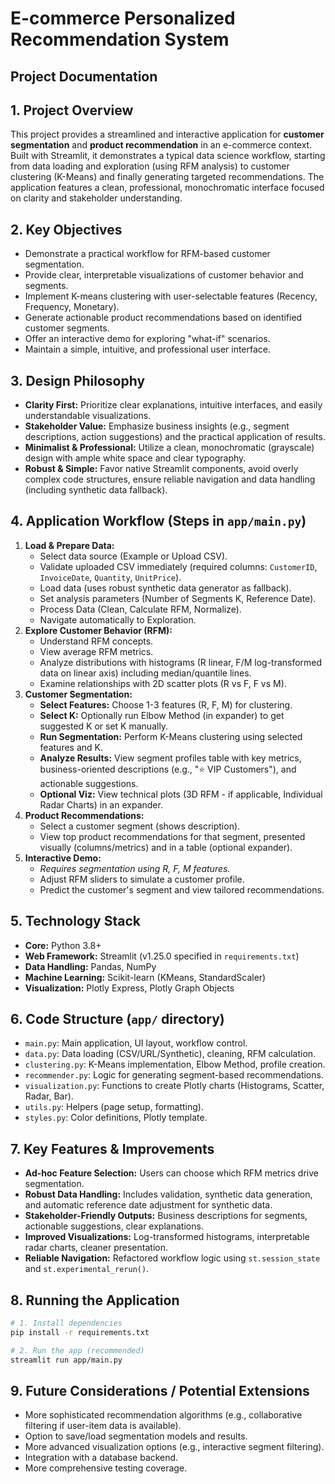 # E-commerce Personalized Recommendation System
## Project Documentation

## 1. Project Overview
This project provides a streamlined and interactive application for **customer segmentation** and **product recommendation** in an e-commerce context. Built with Streamlit, it demonstrates a typical data science workflow, starting from data loading and exploration (using RFM analysis) to customer clustering (K-Means) and finally generating targeted recommendations. The application features a clean, professional, monochromatic interface focused on clarity and stakeholder understanding.

## 2. Key Objectives
- Demonstrate a practical workflow for RFM-based customer segmentation.
- Provide clear, interpretable visualizations of customer behavior and segments.
- Implement K-means clustering with user-selectable features (Recency, Frequency, Monetary).
- Generate actionable product recommendations based on identified customer segments.
- Offer an interactive demo for exploring "what-if" scenarios.
- Maintain a simple, intuitive, and professional user interface.

## 3. Design Philosophy
- **Clarity First:** Prioritize clear explanations, intuitive interfaces, and easily understandable visualizations.
- **Stakeholder Value:** Emphasize business insights (e.g., segment descriptions, action suggestions) and the practical application of results.
- **Minimalist & Professional:** Utilize a clean, monochromatic (grayscale) design with ample white space and clear typography.
- **Robust & Simple:** Favor native Streamlit components, avoid overly complex code structures, ensure reliable navigation and data handling (including synthetic data fallback).

## 4. Application Workflow (Steps in `app/main.py`)

1.  **Load & Prepare Data:** 
    - Select data source (Example or Upload CSV).
    - Validate uploaded CSV immediately (required columns: `CustomerID`, `InvoiceDate`, `Quantity`, `UnitPrice`).
    - Load data (uses robust synthetic data generator as fallback).
    - Set analysis parameters (Number of Segments K, Reference Date).
    - Process Data (Clean, Calculate RFM, Normalize).
    - Navigate automatically to Exploration.
2.  **Explore Customer Behavior (RFM):**
    - Understand RFM concepts.
    - View average RFM metrics.
    - Analyze distributions with histograms (R linear, F/M log-transformed data on linear axis) including median/quantile lines.
    - Examine relationships with 2D scatter plots (R vs F, F vs M).
3.  **Customer Segmentation:**
    - **Select Features:** Choose 1-3 features (R, F, M) for clustering.
    - **Select K:** Optionally run Elbow Method (in expander) to get suggested K or set K manually.
    - **Run Segmentation:** Perform K-Means clustering using selected features and K.
    - **Analyze Results:** View segment profiles table with key metrics, business-oriented descriptions (e.g., "⭐ VIP Customers"), and actionable suggestions.
    - **Optional Viz:** View technical plots (3D RFM - if applicable, Individual Radar Charts) in an expander.
4.  **Product Recommendations:**
    - Select a customer segment (shows description).
    - View top product recommendations for that segment, presented visually (columns/metrics) and in a table (optional expander).
5.  **Interactive Demo:**
    - *Requires segmentation using R, F, M features.*
    - Adjust RFM sliders to simulate a customer profile.
    - Predict the customer's segment and view tailored recommendations.

## 5. Technology Stack
- **Core:** Python 3.8+
- **Web Framework:** Streamlit (v1.25.0 specified in `requirements.txt`)
- **Data Handling:** Pandas, NumPy
- **Machine Learning:** Scikit-learn (KMeans, StandardScaler)
- **Visualization:** Plotly Express, Plotly Graph Objects

## 6. Code Structure (`app/` directory)
- `main.py`: Main application, UI layout, workflow control.
- `data.py`: Data loading (CSV/URL/Synthetic), cleaning, RFM calculation.
- `clustering.py`: K-Means implementation, Elbow Method, profile creation.
- `recommender.py`: Logic for generating segment-based recommendations.
- `visualization.py`: Functions to create Plotly charts (Histograms, Scatter, Radar, Bar).
- `utils.py`: Helpers (page setup, formatting).
- `styles.py`: Color definitions, Plotly template.

## 7. Key Features & Improvements
- **Ad-hoc Feature Selection:** Users can choose which RFM metrics drive segmentation.
- **Robust Data Handling:** Includes validation, synthetic data generation, and automatic reference date adjustment for synthetic data.
- **Stakeholder-Friendly Outputs:** Business descriptions for segments, actionable suggestions, clear explanations.
- **Improved Visualizations:** Log-transformed histograms, interpretable radar charts, cleaner presentation.
- **Reliable Navigation:** Refactored workflow logic using `st.session_state` and `st.experimental_rerun()`.

## 8. Running the Application
```bash
# 1. Install dependencies
pip install -r requirements.txt

# 2. Run the app (recommended)
streamlit run app/main.py 
```

## 9. Future Considerations / Potential Extensions
- More sophisticated recommendation algorithms (e.g., collaborative filtering if user-item data is available).
- Option to save/load segmentation models and results.
- More advanced visualization options (e.g., interactive segment filtering).
- Integration with a database backend.
- More comprehensive testing coverage. 